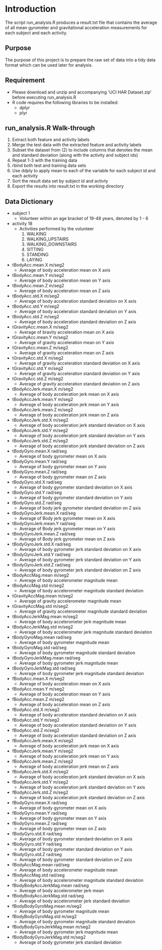 # Introduction
The script run_analysis.R produces a result.txt file that contains the average of all mean gyrometer and gravitational acceleration measurements for each subject and each activity.
## Purpose
The purpose of this project is to prepare the raw set of data into a tidy data format which can be used later for analysis.
## Requirement
* Please download and unzip and accompanying 'UCI HAR Dataset.zip' before executing run_analysis.R
* R code requires the following libraries to be installed:
  * dplyr
  * plyr
## run_analysis.R Walk-through
1. Extract both feature and activity labels
2. Merge the test data with the extracted feature and activity labels
3. Subset the dataset from (2) to include columns that denotes the mean and standard deviation (along with the activity and subject ids)
4. Repeat 1-3 with the training data
5. rbind both test and training data sets
6. Use ddply to apply mean to each of the variable for each subject id and each activity
7. Sort the result data set by subject id and activty
6. Export the results into result.txt in the working directory
## Data Dictionary
* subject 1
  * Volunteer within an age bracket of 19-48 years, denoted by 1 - 6
* activity 18
  * Activities performed by the volunteer
    1. WALKING
    2. WALKING_UPSTAIRS
    3. WALKING_DOWNSTAIRS
    4. SITTING
    5. STANDING
    6. LAYING
* tBodyAcc.mean.X m/seg2
  * Average of body acceleration mean on X axis
* tBodyAcc.mean.Y m/seg2
  * Average of body acceleration mean on Y axis
* tBodyAcc.mean.Z m/seg2
  * Average of body acceleration mean on Z axis
* tBodyAcc.std.X m/seg2
  * Average of body acceleration standard deviation on X axis
* tBodyAcc.std.Y m/seg2
  * Average of body acceleration standard deviation on Y axis
* tBodyAcc.std.Z m/seg2
  * Average of body acceleration standard deviation on Z axis
* tGravityAcc.mean.X m/seg2
  * Average of bravity acceleration mean on X axis
* tGravityAcc.mean.Y m/seg2
  * Average of gravity acceleration mean on Y axis
* tGravityAcc.mean.Z m/seg2
  * Average of gravity acceleration mean on Z axis
* tGravityAcc.std.X m/seg2
  * Average of gravity acceleration standard deviation on X axis
* tGravityAcc.std.Y m/seg2
  * Average of gravity acceleration standard deviation on Y axis
* tGravityAcc.std.Z m/seg2
  * Average of gravity acceleration standard deviation on Z axis
* tBodyAccJerk.mean.X m/seg2
  * Average of body acceleration jerk mean on X axis
* tBodyAccJerk.mean.Y m/seg2
  * Average of body acceleration jerk mean on Y axis
* tBodyAccJerk.mean.Z m/seg2
  * Average of body acceleration jerk mean on Z axis
* tBodyAccJerk.std.X m/seg2
  * Average of body acceleration jerk standard deviation on X axis
* tBodyAccJerk.std.Y m/seg2
  * Average of body acceleration jerk standard deviation on Y axis
* tBodyAccJerk.std.Z m/seg2
  * Average of body acceleration jerk standard deviation on Z axis
* tBodyGyro.mean.X rad/seg
  * Average of body gyrometer mean on X axis
* tBodyGyro.mean.Y rad/seg
  * Average of body gyrometer mean on Y axis
* tBodyGyro.mean.Z rad/seg
  * Average of body gyrometer mean on Z axis
* tBodyGyro.std.X rad/seg
  * Average of body gyrometer standard deviation on X axis
* tBodyGyro.std.Y rad/seg
  * Average of body gyrometer standard deviation on Y axis
* tBodyGyro.std.Z rad/seg
  * Average of body jerk gyrometer standard deviation on Z axis
* tBodyGyroJerk.mean.X rad/seg
  * Average of Body jerk gyrometer mean on X axis
* tBodyGyroJerk.mean.Y rad/seg
  * Average of Body jerk gyrometer mean on Y axis
* tBodyGyroJerk.mean.Z rad/seg
  * Average of Body jerk gyrometer mean on Z axis
* tBodyGyroJerk.std.X rad/seg
  * Average of body gyrometer jerk standard deviation on X axis
* tBodyGyroJerk.std.Y rad/seg
  * Average of body gyrometer jerk standard deviation on Y axis
* tBodyGyroJerk.std.Z rad/seg
  * Average of body gyrometer jerk standard deviation on Z axis
* tBodyAccMag.mean m/seg2
  * Average of body accelerometer magnitude mean
* tBodyAccMag.std m/seg2
  * Average of body accelerometer magnitude standard deviation
* tGravityAccMag.mean m/seg2
  * Average of gravity accelerometer magnitude mean
* tGravityAccMag.std m/seg2
  * Average of gravity accelerometer magnitude standard deviation
* tBodyAccJerkMag.mean m/seg2
  * Average of body accelerometer jerk magnitude mean
* tBodyAccJerkMag.std m/seg2
  * Average of body accelerometer jerk magnitude standard deviation
* tBodyGyroMag.mean rad/seg
  * Average of body gyrometer magnitude mean
* tBodyGyroMag.std rad/seg
  * Average of body gyrometer magnitude standard deviation
* tBodyGyroJerkMag.mean rad/seg
  * Average of body gyrometer jerk magnitude mean
* tBodyGyroJerkMag.std rad/seg
  * Average of body gyrometer jerk magnitude standard deviation
* fBodyAcc.mean.X m/seg2
  * Average of body acceleration mean on X axis
* fBodyAcc.mean.Y m/seg2
  * Average of body acceleration mean on Y axis
* fBodyAcc.mean.Z m/seg2
  * Average of body acceleration mean on Z axis
* fBodyAcc.std.X m/seg2
  * Average of body acceleration standard deviation on X axis
* fBodyAcc.std.Y m/seg2
  * Average of body acceleration standard deviation on Y axis
* fBodyAcc.std.Z m/seg2
  * Average of body acceleration standard deviation on Z axis
* fBodyAccJerk.mean.X m/seg2
  * Average of body acceleration jerk mean on X axis
* fBodyAccJerk.mean.Y m/seg2
  * Average of body acceleration jerk mean on Y axis
* fBodyAccJerk.mean.Z m/seg2
  * Average of body acceleration jerk mean on Z axis
* fBodyAccJerk.std.X m/seg2
  * Average of body acceleration jerk standard deviation on X axis
* fBodyAccJerk.std.Y m/seg2
  * Average of body acceleration jerk standard deviation on Y axis
* fBodyAccJerk.std.Z m/seg2
  * Average of body acceleration jerk standard deviation on Z axis
* fBodyGyro.mean.X rad/seg
  * Average of body gyrometer mean on X axis
* fBodyGyro.mean.Y rad/seg
  * Average of body gyrometer mean on Y axis
* fBodyGyro.mean.Z rad/seg
  * Average of body gyrometer mean on Z axis
* fBodyGyro.std.X rad/seg
  * Average of body gyrometer standard deviation on X axis
* fBodyGyro.std.Y rad/seg
  * Average of body gyrometer standard deviation on Y axis
* fBodyGyro.std.Z rad/seg
  * Average of body gyrometer standard deviation on Z axis
* fBodyAccMag.mean rad/seg
  * Average of body accelerometer magnitude mean
* fBodyAccMag.std  rad/seg
  * Average of body accelerometer magnitude standard deviation
* fBodyBodyAccJerkMag.mean rad/seg
  * Average of body accelerometer jerk mean
* fBodyBodyAccJerkMag.std rad/seg
  * Average of body accelerometer jerk standard deviation
* fBodyBodyGyroMag.mean m/seg2
  * Average of body gyrometer magnitude mean
* fBodyBodyGyroMag.std m/seg2
  * Average of body gyrometer magnitude standard deviation
* fBodyBodyGyroJerkMag.mean m/seg2
  * Average of body gyrometer jerk magnitude mean
* fBodyBodyGyroJerkMag.std m/seg2
  * Average of body gyrometer jerk standard deviation
